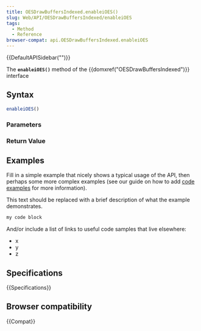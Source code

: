 ```yaml
---
title: OESDrawBuffersIndexed.enableiOES()
slug: Web/API/OESDrawBuffersIndexed/enableiOES
tags:
  - Method
  - Reference
browser-compat: api.OESDrawBuffersIndexed.enableiOES
---
```

{{DefaultAPISidebar("")}}

The **`enableiOES()`** method of the {{domxref("OESDrawBuffersIndexed")}} interface 

## Syntax

```js
enableiOES()
```

### Parameters



### Return Value



## Examples

Fill in a simple example that nicely shows a typical usage of the API, then perhaps some more complex examples (see our guide on how to add [code examples](/en-US/docs/MDN/Contribute/Structures/Code_examples) for more information).

This text should be replaced with a brief description of what the example demonstrates.

```js
my code block
```

And/or include a list of links to useful code samples that live elsewhere:

*   x
*   y
*   z

## Specifications

{{Specifications}}

## Browser compatibility

{{Compat}}

